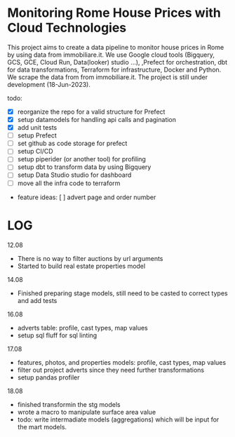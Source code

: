 # Monitoring Rome House Prices with Cloud Technologies
This project aims to create a data pipeline to monitor house prices in Rome by using data from immobiliare.it. 
We use Google cloud tools (Bigquery, GCS, GCE, Cloud Run, Data(looker) studio ...), ,Prefect for orchestration, dbt for data transformations, Terraform for infrastructure, Docker and Python. 
We scrape the data from from immobiliare.it.
The project is still under development (18-Jun-2023).

todo:
- [x] reorganize the repo for a valid structure for Prefect
- [x] setup datamodels for handling api calls and pagination
- [x] add unit tests 
- [ ] setup Prefect 
- [ ] set github as code storage for prefect
- [ ] setup CI/CD
- [ ] setup piperider (or another tool) for profiling
- [ ] setup dbt to transform data by using Bigquery
- [ ] setup Data Studio studio for dashboard
- [ ] move all the infra code to terraform
- feature ideas:
    [ ] advert page and order number 

# LOG
12.08
- There is no way to filter auctions by url arguments
- Started to build real estate properties model

14.08
- Finished preparing stage models, still need to be casted to correct types and add tests

16.08
- adverts table: profile, cast types, map values
- setup sql fluff for sql linting

17.08
- features, photos, and properties models: profile, cast types, map values
- filter out project adverts since they need further transformations
- setup pandas profiler

18.08
- finished transformin the stg models
- wrote a macro to manipulate surface area value
- todo: write intermadiate models (aggregations) which will be input for the mart models.